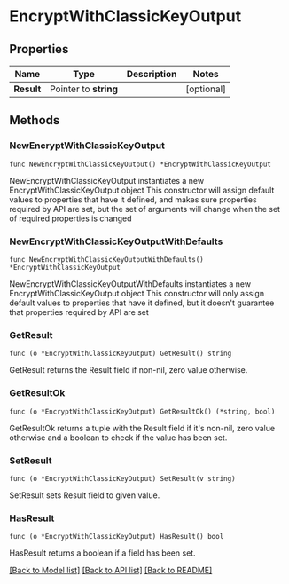 # EncryptWithClassicKeyOutput

## Properties

Name | Type | Description | Notes
------------ | ------------- | ------------- | -------------
**Result** | Pointer to **string** |  | [optional] 

## Methods

### NewEncryptWithClassicKeyOutput

`func NewEncryptWithClassicKeyOutput() *EncryptWithClassicKeyOutput`

NewEncryptWithClassicKeyOutput instantiates a new EncryptWithClassicKeyOutput object
This constructor will assign default values to properties that have it defined,
and makes sure properties required by API are set, but the set of arguments
will change when the set of required properties is changed

### NewEncryptWithClassicKeyOutputWithDefaults

`func NewEncryptWithClassicKeyOutputWithDefaults() *EncryptWithClassicKeyOutput`

NewEncryptWithClassicKeyOutputWithDefaults instantiates a new EncryptWithClassicKeyOutput object
This constructor will only assign default values to properties that have it defined,
but it doesn't guarantee that properties required by API are set

### GetResult

`func (o *EncryptWithClassicKeyOutput) GetResult() string`

GetResult returns the Result field if non-nil, zero value otherwise.

### GetResultOk

`func (o *EncryptWithClassicKeyOutput) GetResultOk() (*string, bool)`

GetResultOk returns a tuple with the Result field if it's non-nil, zero value otherwise
and a boolean to check if the value has been set.

### SetResult

`func (o *EncryptWithClassicKeyOutput) SetResult(v string)`

SetResult sets Result field to given value.

### HasResult

`func (o *EncryptWithClassicKeyOutput) HasResult() bool`

HasResult returns a boolean if a field has been set.


[[Back to Model list]](../README.md#documentation-for-models) [[Back to API list]](../README.md#documentation-for-api-endpoints) [[Back to README]](../README.md)



